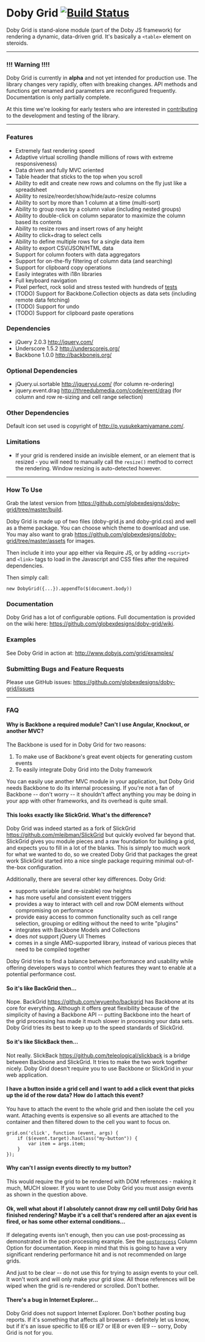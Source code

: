 Doby Grid [![Build Status](https://travis-ci.org/globexdesigns/doby-grid.png)](https://travis-ci.org/globexdesigns/doby-grid)
=========

Doby Grid is stand-alone module (part of the Doby JS framework) for rendering a dynamic, data-driven grid. It's basically a `<table>` element on steroids.

---

### !!! Warning !!!!

Doby Grid is currently in **alpha** and not yet intended for production use. The library changes very rapidly, often with breaking changes. API methods and functions get renamed and parameters are reconfigured frequently. Documentation is only partially complete.

At this time we're looking for early testers who are interested in [contributing](https://github.com/globexdesigns/doby-grid/blob/master/CONTRIBUTING.md) to the development and testing of the library.

---

### Features

- Extremely fast rendering speed
- Adaptive virtual scrolling (handle millions of rows with extreme responsiveness)
- Data driven and fully MVC oriented
- Table header that sticks to the top when you scroll
- Ability to edit and create new rows and columns on the fly just like a spreadsheet
- Ability to resize/reorder/show/hide/auto-resize columns
- Ability to sort by more than 1 column at a time (multi-sort)
- Ability to group rows by a column value (including nested groups)
- Ability to double-click on column separator to maximize the column based its contents
- Ability to resize rows and insert rows of any height
- Ability to click+drag to select cells
- Ability to define multiple rows for a single data item
- Ability to export CSV/JSON/HTML data
- Support for column footers with data aggregators
- Support for on-the-fly filtering of column data (and searching)
- Support for clipboard copy operations
- Easily integrates with i18n libraries
- Full keyboard navigation
- Pixel perfect, rock solid and stress tested with hundreds of [tests](https://github.com/globexdesigns/doby-grid/tree/master/tests)
- (TODO) Support for Backbone.Collection objects as data sets (including remote data fetching)
- (TODO) Support for undo
- (TODO) Support for clipboard paste operations

### Dependencies

- jQuery 2.0.3 <http://jquery.com/>
- Underscore 1.5.2 <http://underscorejs.org/>
- Backbone 1.0.0 <http://backbonejs.org/>

### Optional Dependencies

- jQuery.ui.sortable <http://jqueryui.com/> (for column re-ordering)
- jquery.event.drag <http://threedubmedia.com/code/event/drag> (for column and row re-sizing and cell range selection)

### Other Dependencies

Default icon set used is copyright of <http://p.yusukekamiyamane.com/>.

### Limitations

- If your grid is rendered inside an invisible element, or an element that is resized - you will need to manually call the `resize()` method to correct the rendering. Window resizing is auto-detected however.

---

### How To Use

Grab the latest version from <https://github.com/globexdesigns/doby-grid/tree/master/build>.

Doby Grid is made up of two files (doby-grid.js and doby-grid.css) and well as a theme package. You can choose which theme to download and use. You may also want to grab <https://github.com/globexdesigns/doby-grid/tree/master/assets> for images.

Then include it into your app either via Require JS, or by adding `<script>` and `<link>` tags to load in the Javascript and CSS files after the required dependencies.

Then simply call:

	new DobyGrid({...}).appendTo($(document.body))

### Documentation

Doby Grid has a lot of configurable options. Full documentation is provided on the wiki here: <https://github.com/globexdesigns/doby-grid/wiki>.

### Examples

See Doby Grid in action at: <http://www.dobyjs.com/grid/examples/>

### Submitting Bugs and Feature Requests

Please use GitHub issues: <https://github.com/globexdesigns/doby-grid/issues>

---

### FAQ

#### Why is Backbone a required module? Can't I use Angular, Knockout, or another MVC?

The Backbone is used for in Doby Grid for two reasons:

1) To make use of Backbone's great event objects for generating custom events
2) To easily integrate Doby Grid into the Doby framework

You can easily use another MVC module in your application, but Doby Grid needs Backbone to do its internal processing. If you're not a fan of Backbone -- don't worry -- it shouldn't affect anything you may be doing in your app with other frameworks, and its overhead is quite small.

#### This looks exactly like SlickGrid. What's the difference?

Doby Grid was indeed started as a fork of SlickGrid <https://github.com/mleibman/SlickGrid> but quickly evolved far beyond that. SlickGrid gives you module pieces and a raw foundation for building a grid, and expects you to fill in a lot of the blanks. This is simply too much work for what we wanted to do, so we created Doby Grid that packages the great work SlickGrid started into a nice single package requiring minimal out-of-the-box configuration.

Additionally, there are several other key differences. Doby Grid:

- supports variable (and re-sizable) row heights
- has more useful and consistent event triggers
- provides a way to interact with cell and row DOM elements without compromising on performance
- provide easy access to common functionality such as cell range selection, grouping or editing without the need to write "plugins"
- integrates with Backbone Models and Collections
- does *not* support jQuery UI Themes
- comes in a single AMD-supported library, instead of various pieces that need to be compiled together

Doby Grid tries to find a balance between performance and usability while offering developers ways to control which features they want to enable at a potential performance cost.

#### So it's like BackGrid then...

Nope. BackGrid <https://github.com/wyuenho/backgrid> has Backbone at its core for everything. Although it offers great flexibility because of the simplicity of having a Backbone API -- putting Backbone into the heart of the grid processing has made it much slower in processing your data sets. Doby Grid tries its best to keep up to the speed standards of SlickGrid.

#### So it's like SlickBack then...

Not really. SlickBack <https://github.com/teleological/slickback> is a bridge between Backbone and SlickGrid. It tries to make the two work together nicely. Doby Grid doesn't require you to use Backbone or SlickGrid in your web application.

#### I have a button inside a grid cell and I want to add a click event that picks up the id of the row data? How do I attach this event?

You have to attach the event to the whole grid and then isolate the cell you want. Attaching events is expensive so all events are attached to the container and then filtered down to the cell you want to focus on.

```
grid.on('click', function (event, args) {
	if ($(event.target).hasClass("my-button")) {
		var item = args.item;
	}
});
```

#### Why can't I assign events directly to my button?

This would require the grid to be rendered with DOM references - making it much, MUCH slower. If you want to use Doby Grid you must assign events as shown in the question above.

#### Ok, well what about if I absolutely cannot draw my cell until Doby Grid has finished rendering? Maybe it's a cell that's rendered after an ajax event is fired, or has some other external conditions...

If delegating events isn't enough, then you can use post-processing as demonstrated in the post-processing example. See the <a href="https://github.com/globexdesigns/doby-grid/wiki/Column-Options#wiki-doby-grid-postprocess">`postprocess`</a> Column Option for documentation. Keep in mind that this is going to have a very significant rendering performance hit and is not recommended on large grids.

And just to be clear -- do not use this for trying to assign events to your cell. It won't work and will only make your grid slow. All those references will be wiped when the grid is re-rendered or scrolled. Don't bother.

#### There's a bug in Internet Explorer...

Doby Grid does not support Internet Explorer. Don't bother posting bug reports. If it's something that affects all browsers - definitely let us know, but if it's an issue specific to IE6 or IE7 or IE8 or even IE9 -- sorry, Doby Grid is not for you.